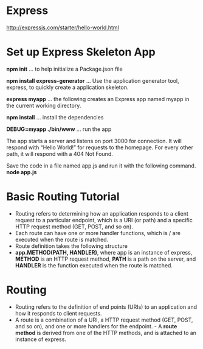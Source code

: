 # Express
http://expressjs.com/starter/hello-world.html

# Set up Express Skeleton App
**npm init** ...  to help initialize a Package.json file

**npm install express-generator** ... Use the application generator tool, express, to quickly create a application skeleton.

**express myapp** ... the following creates an Express app named myapp in the current working directory. 

**npm install** ... install the dependencies

**DEBUG=myapp ./bin/www** ... run the app

The app starts a server and listens on port 3000 for connection. It will respond with “Hello World!” for requests to the homepage. For every other path, it will respond with a 404 Not Found.

Save the code in a file named app.js and run it with the following command.
**node app.js**

# Basic Routing Tutorial 
- Routing refers to determining how an application responds to a client request to a particular endpoint, which is a URI (or path) and a specific HTTP request method (GET, POST, and so on).
- Each route can have one or more handler functions, which is / are executed when the route is matched.
- Route definition takes the following structure
- **app.METHOD(PATH, HANDLER)**, where app is an instance of express, **METHOD** is an HTTP request method, **PATH** is a path on the server, and **HANDLER** is the function executed when the route is matched.

# Routing
- Routing refers to the definition of end points (URIs) to an application and how it responds to client requests.
- A route is a combination of a URI, a HTTP request method (GET, POST, and so on), and one or more handlers for the endpoint. - A **route method** is derived from one of the HTTP methods, and is attached to an instance of express.


